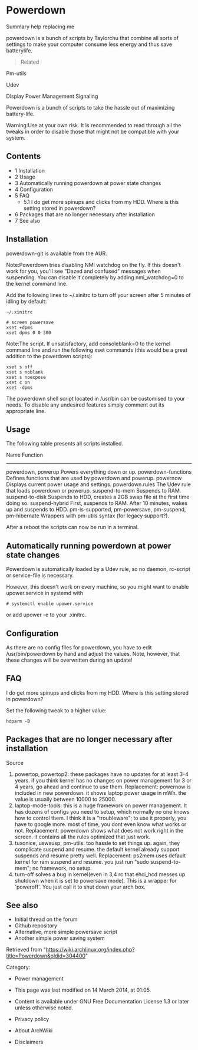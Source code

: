Powerdown
=========

Summary help replacing me

powerdown is a bunch of scripts by Taylorchu that combine all sorts of
settings to make your computer consume less energy and thus save
batterylife.

> Related

Pm-utils

Udev

Display Power Management Signaling

Powerdown is a bunch of scripts to take the hassle out of maximizing
battery-life.

Warning:Use at your own risk. It is recommended to read through all the
tweaks in order to disable those that might not be compatible with your
system.

Contents
--------

-   1 Installation
-   2 Usage
-   3 Automatically running powerdown at power state changes
-   4 Configuration
-   5 FAQ
    -   5.1 I do get more spinups and clicks from my HDD. Where is this
        setting stored in powerdown?
-   6 Packages that are no longer necessary after installation
-   7 See also

Installation
------------

powerdown-git is available from the AUR.

Note:Powerdown tries disabling NMI watchdog on the fly. If this doesn't
work for you, you'll see "Dazed and confused" messages when suspending.
You can disable it completely by adding nmi_watchdog=0 to the kernel
command line.

Add the following lines to ~/.xinitrc to turn off your screen after 5
minutes of idling by default:

    ~/.xinitrc

    # screen powersave
    xset +dpms
    xset dpms 0 0 300

Note:The script. If unsatisfactory, add consoleblank=0 to the kernel
command line and run the following xset commands (this would be a great
addition to the powerdown scripts):

    xset s off
    xset s noblank
    xset s noexpose
    xset c on
    xset -dpms

The powerdown shell script located in /usr/bin can be customised to your
needs. To disable any undesired features simply comment out its
appropriate line.

Usage
-----

The following table presents all scripts installed.

  Name                                                      Function
  --------------------------------------------------------- -------------------------------------------------------------------------
  powerdown, powerup                                        Powers everything down or up.
  powerdown-functions                                       Defines functions that are used by powerdown and powerup.
  powernow                                                  Displays current power usage and settings.
  powerdown.rules                                           The Udev rule that loads powerdown or powerup.
  suspend-to-mem                                            Suspends to RAM.
  suspend-to-disk                                           Suspends to HDD, creates a 2GB swap file at the first time doing so.
  suspend-hybrid                                            First, suspends to RAM. After 10 minutes, wakes up and suspends to HDD.
  pm-is-supported, pm-powersave, pm-suspend, pm-hibernate   Wrappers with pm-utils syntax (for legacy support?).

After a reboot the scripts can now be run in a terminal.

Automatically running powerdown at power state changes
------------------------------------------------------

Powerdown is automatically loaded by a Udev rule, so no daemon,
rc-script or service-file is necessary.

However, this doesn't work on every machine, so you might want to enable
upower.service in systemd with

    # systemctl enable upower.service

or add upower -e to your .xinitrc.

Configuration
-------------

As there are no config files for powerdown, you have to edit
/usr/bin/powerdown by hand and adjust the values. Note, however, that
these changes will be overwritten during an update!

FAQ
---

I do get more spinups and clicks from my HDD. Where is this setting stored in powerdown?

Set the following tweak to a higher value:

    hdparm -B

Packages that are no longer necessary after installation
--------------------------------------------------------

Source

1.  powertop, powertop2: these packages have no updates for at least 3-4
    years. if you think kernel has no changes on power management for 3
    or 4 years, go ahead and continue to use them. Replacement: powernow
    is included in new powerdown. it shows laptop power usage in mWh.
    the value is usually between 10000 to 25000.
2.  laptop-mode-tools: this is a huge framework on power management. It
    has dozens of configs you need to setup, which normally no one knows
    how to control them. I think it is a "troubleware"; to use it
    properly, you have to google more. most of time, you dont even know
    what works or not. Replacement: powerdown shows what does not work
    right in the screen. it contains all the rules optimized that just
    work.
3.  tuxonice, uswsusp, pm-utils: too hassle to set things up. again,
    they complicate suspend and resume. the default kernel already
    support suspends and resume pretty well. Replacement: ps2mem uses
    default kernel for ram suspend and resume. you just run "sudo
    suspend-to-mem"; no framework, no setup.
4.  turn-off solves a bug in kernel(even in 3,4 rc that ehci_hcd messes
    up shutdown when it is set to powersave mode). This is a wrapper for
    'poweroff'. You just call it to shut down your arch box.

See also
--------

-   Initial thread on the forum
-   Github repository
-   Alternative, more simple powersave script
-   Another simple power saving system

Retrieved from
"https://wiki.archlinux.org/index.php?title=Powerdown&oldid=304400"

Category:

-   Power management

-   This page was last modified on 14 March 2014, at 01:05.
-   Content is available under GNU Free Documentation License 1.3 or
    later unless otherwise noted.
-   Privacy policy
-   About ArchWiki
-   Disclaimers
